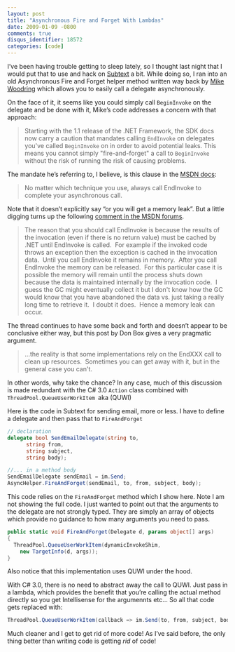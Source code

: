 ```yaml
---
layout: post
title: "Asynchronous Fire and Forget With Lambdas"
date: 2009-01-09 -0800
comments: true
disqus_identifier: 18572
categories: [code]
---
```

I’ve been having trouble getting to sleep lately, so I thought last
night that I would put that to use and hack on
[Subtext](http://subtextproject.com/ "Subtext Project Website") a bit.
While doing so, I ran into an old Asynchronous Fire and Forget helper
method written way back by [Mike
Woodring](http://www.bearcanyon.com/dotnet/#FireAndForget "Fire and Forget")
which allows you to easily call a delegate asynchronously.

On the face of it, it seems like you could simply call `BeginInvoke` on
the delegate and be done with it, Mike’s code addresses a concern with
that approach:

> Starting with the 1.1 release of the .NET Framework, the SDK docs now
> carry a caution that mandates calling `EndInvoke` on delegates you've
> called `BeginInvoke` on in order to avoid potential leaks. This means
> you cannot simply "fire-and-forget" a call to `BeginInvoke` without
> the risk of running the risk of causing problems.

The mandate he’s referring to, I believe, is this clause in the [MSDN
docs](http://msdn.microsoft.com/en-us/library/2e08f6yc.aspx "Calling Synchronous Methods Asynchronously"):

> No matter which technique you use, always call EndInvoke to complete
> your asynchronous call.

Note that it doesn’t explicitly say “or you will get a memory leak”. But
a little digging turns up the following [comment in the MSDN
forums](http://social.msdn.microsoft.com/Forums/en-US/clr/thread/b18b0a27-e2fd-445a-bcb3-22a315cd6f0d/ "Memory Leak").

> The reason that you should call EndInvoke is because the results of
> the invocation (even if there is no return value) must be cached by
> .NET until EndInvoke is called.  For example if the invoked code
> throws an exception then the exception is cached in the invocation
> data.  Until you call EndInvoke it remains in memory.  After you call
> EndInvoke the memory can be released.  For this particular case it is
> possible the memory will remain until the process shuts down because
> the data is maintained internally by the invocation code.  I guess the
> GC might eventually collect it but I don't know how the GC would know
> that you have abandoned the data vs. just taking a really long time to
> retrieve it.  I doubt it does.  Hence a memory leak can occur.

The thread continues to have some back and forth and doesn’t appear to
be conclusive either way, but this post by Don Box gives a very
pragmatic argument.

> …the reality is that some implementations rely on the EndXXX call to
> clean up resources.  Sometimes you can get away with it, but in the
> general case you can't.

In other words, why take the chance? In any case, much of this
discussion is made redundant with the C\# 3.0 `Action` class combined
with `ThreadPool.QueueUserWorkItem `aka (QUWI)

Here is the code in Subtext for sending email, more or less. I have to
define a delegate and then pass that to `FireAndForget`

```csharp
// declaration
delegate bool SendEmailDelegate(string to, 
      string from, 
      string subject, 
      string body);

//... in a method body
SendEmailDelegate sendEmail = im.Send;
AsyncHelper.FireAndForget(sendEmail, to, from, subject, body);
```

This code relies on the `FireAndForget` method which I show here. Note I
am not showing the full code. I just wanted to point out that the
arguments to the delegate are not strongly typed. They are simply an
array of objects which provide no guidance to how many arguments you
need to pass.

```csharp
public static void FireAndForget(Delegate d, params object[] args)
{
  ThreadPool.QueueUserWorkItem(dynamicInvokeShim, 
    new TargetInfo(d, args));
}
```

Also notice that this implementation uses QUWI under the hood.

With C\# 3.0, there is no need to abstract away the call to QUWI. Just
pass in a lambda, which provides the benefit that you’re calling the
actual method directly so you get Intellisense for the argumennts etc…
So all that code gets replaced with:

```csharp
ThreadPool.QueueUserWorkItem(callback => im.Send(to, from, subject, body));
```

Much cleaner and I get to get rid of more code! As I’ve said before, the
only thing better than writing code is getting *rid* of code!

